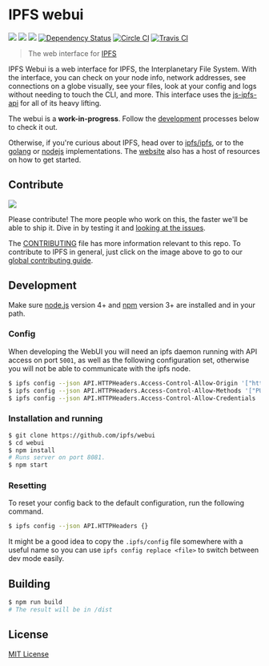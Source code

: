 # IPFS webui

[![](https://img.shields.io/badge/made%20by-Protocol%20Labs-blue.svg?style=flat-square)](http://ipn.io)
[![](https://img.shields.io/badge/project-IPFS-blue.svg?style=flat-square)](http://ipfs.io/)
[![](https://img.shields.io/badge/freenode-%23ipfs-blue.svg?style=flat-square)](http://webchat.freenode.net/?channels=%23ipfs)
[![Dependency Status](https://david-dm.org/ipfs/webui.svg?style=flat-square)](https://david-dm.org/ipfs/webui)
[![Circle CI](https://img.shields.io/circleci/project/ipfs/webui/master.svg?style=flat-square)](https://circleci.com/gh/ipfs/webui)
[![Travis CI](https://img.shields.io/travis/ipfs/webui/master.svg?style=flat-square)](https://travis-ci.org/ipfs/webui)

> The web interface for [IPFS](https://ipfs.io/)

IPFS Webui is a web interface for IPFS, the Interplanetary File System. With the interface, you can check on your node info, network addresses, see connections on a globe visually, see your files, look at your config and logs without needing to touch the CLI, and more. This interface uses the [js-ipfs-api](//github.com/ipfs/js-ipfs-api) for all of its heavy lifting.

The webui is a **work-in-progress**. Follow the [development](#development) processes below to check it out.

Otherwise, if you're curious about IPFS, head over to [ipfs/ipfs](//github.com/ipfs/ipfs), or to the [golang](//github.com/ipfs/go-ipfs) or [nodejs](//github.com/ipfs/js-ipfs) implementations. The [website](https://ipfs.io) also has a host of resources on how to get started.

## Contribute

[![](https://cdn.rawgit.com/jbenet/contribute-ipfs-gif/master/img/contribute.gif)](https://github.com/ipfs/community/blob/master/contributing.md)

Please contribute! The more people who work on this, the faster we'll be able to ship it. Dive in by testing it and [looking at the issues](https://github.com/ipfs/webui/issues).

The [CONTRIBUTING](CONTRIBUTING.md) file has more information relevant to this repo. To contribute to IPFS in general, just click on the image above to go to our [global contributing guide](https://github.com/ipfs/community/blob/master/contributing.md).

## Development

Make sure [node.js](https://nodejs.org/) version 4+ and [npm](https://docs.npmjs.com/) version 3+ are installed and in your path.

### Config

When developing the WebUI you will need an ipfs daemon running with API access on port `5001`, as well as the following configuration set, otherwise you will not be able to communicate with the ipfs node.

```bash
$ ipfs config --json API.HTTPHeaders.Access-Control-Allow-Origin '["http://188.166.161.58:8081"]'
$ ipfs config --json API.HTTPHeaders.Access-Control-Allow-Methods '["PUT", "GET", "POST"]'
$ ipfs config --json API.HTTPHeaders.Access-Control-Allow-Credentials '["true"]'
```

### Installation and running

```bash
$ git clone https://github.com/ipfs/webui
$ cd webui
$ npm install
# Runs server on port 8081.
$ npm start
```

### Resetting

To reset your config back to the default configuration, run the following command.

```sh
$ ipfs config --json API.HTTPHeaders {}
```

It might be a good idea to copy the `.ipfs/config` file somewhere with a useful name so you can use `ipfs config replace <file>` to switch between dev mode easily.

## Building

```bash
$ npm run build
# The result will be in /dist
```

## License

[MIT License](LICENSE)

